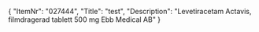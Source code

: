 {
  "ItemNr": "027444",
  "Title": "test",
  "Description": "Levetiracetam Actavis, filmdragerad tablett 500 mg Ebb Medical AB"
}